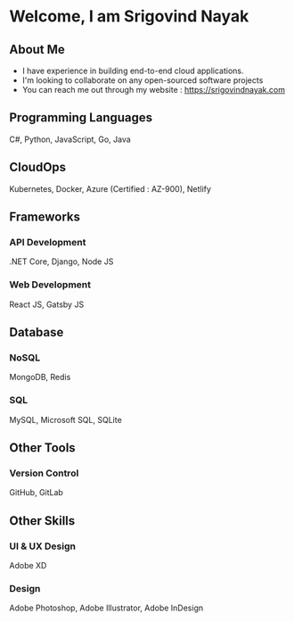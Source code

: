 # Welcome, I am Srigovind Nayak

## About Me
- I have experience in building end-to-end cloud applications.
- I'm looking to collaborate on any open-sourced software projects
- You can reach me out through my website : https://srigovindnayak.com

## Programming Languages
C#, Python, JavaScript, Go, Java 

## CloudOps
Kubernetes, Docker, Azure (Certified : AZ-900), Netlify

## Frameworks
### API Development
.NET Core, Django, Node JS
### Web Development 
React JS, Gatsby JS

## Database
### NoSQL 
MongoDB, Redis
### SQL 
MySQL, Microsoft SQL, SQLite

## Other Tools
### Version Control
GitHub, GitLab

## Other Skills
### UI & UX Design
Adobe XD
### Design
Adobe Photoshop, Adobe Illustrator, Adobe InDesign

